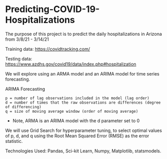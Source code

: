 # Predicting-COVID-19-Hospitalizations


The purpose of this project is to predict the daily hospitalizations in Arizona from 3/8/21 - 3/14/21

Training data: https://covidtracking.com/

Testing data: https://www.azdhs.gov/covid19/data/index.php#hospitalization


We will explore using an ARMA model and an ARIMA model for time series forecasting.  

ARIMA Forecasting

    p = number of lag observations included in the model (lag order)
    d = number of times that the raw observations are differences (degree of differencing)
    q = size of moving average window (order of moving average)

* Note, ARMA is an ARIMA model with the d parameter set to 0

We will use Grid Search for hyperparameter tuning, to select optimal values of p, d, and q using the Root Mean Squared Error (RMSE) as the error statistic.

Technologies Used: Pandas, Sci-kit Learn, Numpy, Matplotlib, statsmodels.

